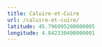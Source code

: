 ```yaml
---
title: Caluire-et-Cuire
url: /caluire-et-cuire/
latitude: 45.796995200000005
longitude: 4.842330400000001
---
```

